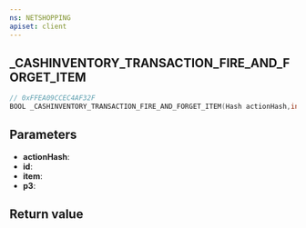 ```yaml
---
ns: NETSHOPPING
apiset: client
---
```

## _CASHINVENTORY_TRANSACTION_FIRE_AND_FORGET_ITEM

```c
// 0xFFEA09CCEC4AF32F
BOOL _CASHINVENTORY_TRANSACTION_FIRE_AND_FORGET_ITEM(Hash actionHash,int* id,Any* item,int p3);
```


## Parameters
* **actionHash**:
* **id**:
* **item**:
* **p3**:

## Return value